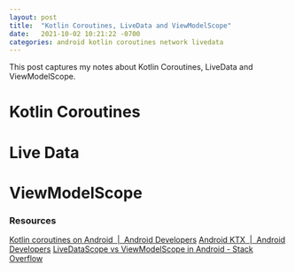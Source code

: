 ```yaml
---
layout: post
title:  "Kotlin Coroutines, LiveData and ViewModelScope"
date:   2021-10-02 10:21:22 -0700
categories: android kotlin coroutines network livedata
---
```


This post captures my notes about Kotlin Coroutines, LiveData and ViewModelScope.

# Kotlin Coroutines

# Live Data

# ViewModelScope



### Resources

[Kotlin coroutines on Android  |  Android Developers](https://developer.android.com/kotlin/coroutines)
[Android KTX  |  Android Developers](https://developer.android.com/kotlin/ktx#viewmodel)
[LiveDataScope vs ViewModelScope in Android - Stack Overflow](https://stackoverflow.com/questions/57698932/livedatascope-vs-viewmodelscope-in-android)
